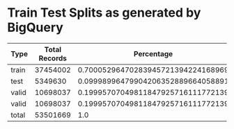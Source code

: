 # Train Test Splits as generated by BigQuery

| Type  | Total Records | Percentage                         |
|-------|---------------|------------------------------------|
| train |      37454002 | 0.70005296470283945721394224168969 |
| test  |       5349630 | 0.09998996479904206352889664058891 |
| valid |      10698037 | 0.19995707049811847925716111772139 |
| valid |      10698037 | 0.19995707049811847925716111772139 |
| total |      53501669 | 1.0                                |